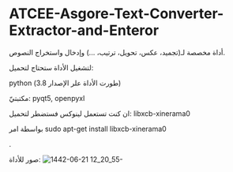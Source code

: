 # ATCEE-Asgore-Text-Converter-Extractor-and-Enteror
أداة مخصصة لـ(تجميد، عكس، تحويل، ترتيب، ...) وإدخال واستخراج النصوص.


لتشغيل الأداة ستحتاج لتحميل:

python (طورت الأداة علر الإصدار 3.8)

مكتبتيّ: pyqt5, openpyxl

ان كنت تستعمل لينوكس فستضطر لتحميل: libxcb-xinerama0

بواسطة امر  sudo apt-get install libxcb-xinerama0

.

صور للأداة:
![1442-06-21 12_20_55-](https://user-images.githubusercontent.com/52295461/106733273-bfef8a00-6622-11eb-8534-db4a51ddcc33.png)

